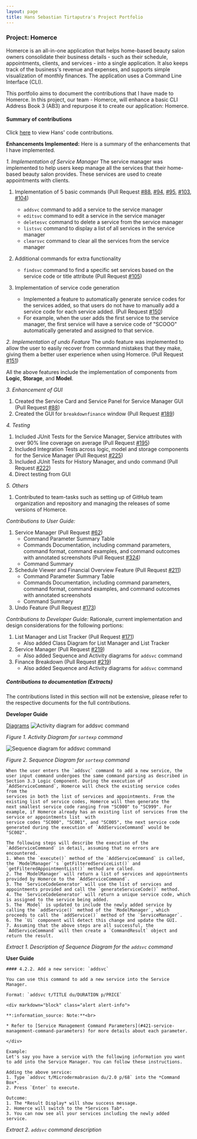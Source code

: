 ```yaml
---
layout: page
title: Hans Sebastian Tirtaputra's Project Portfolio
---
```


### Project: Homerce
Homerce is an all-in-one application that helps home-based beauty salon owners consolidate their business details - 
such as their schedule, appointments, clients, and services - into a single application. It also keeps track of the business's
revenue and expenses, and supports simple visualization of monthly finances.
The application uses a Command Line Interface (CLI).

This portfolio aims to document the contributions that I have made to Homerce. In this project, our team - Homerce,
will enhance a basic CLI Address Book 3 (AB3) and repurpose it to create our application: Homerce.

#### Summary of contributions

Click [here](https://nus-cs2103-ay2021s1.github.io/tp-dashboard/#breakdown=true&search=&sort=groupTitle&sortWithin=title&since=2020-08-14&timeframe=commit&mergegroup=&groupSelect=groupByRepos&checkedFileTypes=docs~functional-code~test-code~other&tabOpen=true&tabType=authorship&tabAuthor=hansebastian&tabRepo=AY2021S1-CS2103T-W13-3%2Ftp%5Bmaster%5D&authorshipIsMergeGroup=false&authorshipFileTypes=docs~functional-code~test-code)
to view Hans' code contributions.

**Enhancements Implemented:**
Here is a summary of the enhancements that I have implemented.

_1. Implementation of Service Manager_
The service manager was implemented to help users keep manage all the services that their home-based beauty salon provides. These services are used to create appointments with clients.

1. Implementation of 5 basic commands (Pull Request [#88](https://github.com/AY2021S1-CS2103T-W13-3/tp/pull/88), [#94](https://github.com/AY2021S1-CS2103T-W13-3/tp/pull/94), [#95](https://github.com/AY2021S1-CS2103T-W13-3/tp/pull/95),
 [#103](https://github.com/AY2021S1-CS2103T-W13-3/tp/pull/103), [#104](https://github.com/AY2021S1-CS2103T-W13-3/tp/pull/104))
    * `addsvc` command to add a service to the service manager
    * `editsvc` command to edit a service in the service manager
    * `deletesvc` command to delete a service from the service manager
    * `listsvc` command to display a list of all services in the service manager
    * `clearsvc` command to clear all the services from the service manager

1. Additional commands for extra functionality
    * `findsvc` command to find a specific set services based on the service code or title attribute (Pull Request [#105](https://github.com/AY2021S1-CS2103T-W13-3/tp/pull/105))

1. Implementation of service code generation<br>
    * Implemented a feature to automatically generate service codes for the services added, so that users do not have to manually add a service code for
    each service added. (Pull Request [#150](https://github.com/AY2021S1-CS2103T-W13-3/tp/pull/150))
    * For example, when the user adds the first service to the service manager, the first service will have a service code of "SCOOO" automatically
    generated and assigned to that service.

_2. Implementation of undo Feature_
The undo feature was implemented to allow the user to easily recover from command mistakes that they make, giving them a better user experience when using Homerce. (Pull Request [#151](https://github.com/AY2021S1-CS2103T-W13-3/tp/pull/151))

All the above features include the implementation of components from __Logic__, __Storage__, and __Model__.

_3. Enhancement of GUI_
1. Created the Service Card and Service Panel for Service Manager GUI (Pull Request [#88](https://github.com/AY2021S1-CS2103T-W13-3/tp/pull/88))
1. Created the GUI for `breakdownfinance` window (Pull Request [#189](https://github.com/AY2021S1-CS2103T-W13-3/tp/pull/189))

_4. Testing_
1. Included JUnit Tests for the Service Manager, Service attributes with over 90% line coverage on average (Pull Request [#195](https://github.com/AY2021S1-CS2103T-W13-3/tp/pull/195))
1. Included Integration Tests across logic, model and storage components for the Service Manager (Pull Request [#225](https://github.com/AY2021S1-CS2103T-W13-3/tp/pull/225))
1. Included JUnit Tests for History Manager, and undo command (Pull Request [#222](https://github.com/AY2021S1-CS2103T-W13-3/tp/pull/222))
1. Direct testing from GUI

_5. Others_
1. Contributed to team-tasks such as setting up of GitHub team organization and repository and managing the releases of some versions of Homerce.

_Contributions to User Guide:_
1. Service Manager (Pull Request [#62](https://github.com/AY2021S1-CS2103T-W13-3/tp/pull/62))
    * Command Parameter Summary Table
    * Commands Documentation, including command parameters, command format, command examples, and command outcomes with annotated screenshots (Pull Request [#324](https://github.com/AY2021S1-CS2103T-W13-3/tp/pull/324))
    * Command Summary 
1. Schedule Viewer and Financial Overview Feature (Pull Request [#211](https://github.com/AY2021S1-CS2103T-W13-3/tp/pull/211))
    * Command Parameter Summary Table
    * Commands Documentation, including command parameters, command format, command examples, and command outcomes with annotated screenshots
    * Command Summary 
1. Undo Feature (Pull Request [#173](https://github.com/AY2021S1-CS2103T-W13-3/tp/pull/173))

_Contributions to Developer Guide:_
Rationale, current implementation and design considerations for the following portions:
1. List Manager and List Tracker (Pull Request [#171](https://github.com/AY2021S1-CS2103T-W13-3/tp/pull/171))
    * Also added Class Diagram for List Manager and List Tracker
1. Service Manager (Pull Request [#219](https://github.com/AY2021S1-CS2103T-W13-3/tp/pull/219))
    * Also added Sequence and Activity diagrams for `addsvc` command
1. Finance Breakdown (Pull Request [#219](https://github.com/AY2021S1-CS2103T-W13-3/tp/pull/219))
    * Also added Sequence and Activity diagrams for `addsvc` command

##### Contributions to documentation (Extracts)
The contributions listed in this section will not be extensive, please refer to the respective documents for the full contributions.

**Developer Guide**

<u>Diagrams</u>
![Activity diagram for addsvc command](../images/service/AddServiceActivityDiagram.png)

_Figure 1. Activity Diagram for `sortexp` command_

![Sequence diagram for addsvc command](../images/service/AddServiceSequenceDiagram.png)

_Figure 2. Sequence Diagram for `sortexp` command_

```
When the user enters the `addsvc` command to add a new service, the user input command undergoes the same command parsing as described in 
Section 3.3 Logic Component. During the execution of `AddServiceCommand`, Homerce will check the existing service codes from the
services in both the list of services and appointments. From the existing list of service codes, Homerce will then generate the
next smallest service code ranging from "SC000" to "SC999". For example, if Homerce already has an existing list of services from the service or appointments list  with
service codes "SC000", "SC001", and "SC005", the next service code generated during the execution of `AddServiceCommand` would be
"SC002".

The following steps will describe the execution of the `AddServiceCommand` in detail, assuming that no errors are encountered.
1. When the `execute()` method of the `AddServiceCommand` is called, the `ModelManager`'s `getFilteredServiceList()` and `getFilteredAppointmentList()` method are called.
2. The `ModelManager` will return a list of services and appointments provided by Homerce to the `AddServiceCommand`.
3. The `ServiceCodeGenerator` will use the list of services and appointments provided and call the `generateServiceCode()` method.
4. The `ServiceCodeGenerator` will return a unique service code, which is assigned to the service being added.
5. The `Model` is updated to include the newly added service by calling the `addService()` method of the `ModelManager`, which proceeds to call the `addService()` method of the `ServiceManager`.
6. The `Ui` component will detect this change and update the GUI.
7. Assuming that the above steps are all successful, the `AddServiceCommand` will then create a `CommandResult` object and return the result.
```

_Extract 1. Description of Sequence Diagram for the `addsvc` command_

**User Guide**

```
#### 4.2.2. Add a new service: `addsvc`

You can use this command to add a new service into the Service Manager.

Format: `addsvc t/TITLE du/DURATION p/PRICE`

<div markdown="block" class="alert alert-info">

**:information_source: Note:**<br>
 
* Refer to [Service Management Command Parameters](#421-service-management-command-parameters) for more details about each parameter.

</div>

Example:
Let's say you have a service with the following information you want to add into the Service Manager. You can follow these instructions.

Adding the above service:
1. Type `addsvc t/Microdermabrasion du/2.0 p/68` into the *Command Box*.
2. Press `Enter` to execute.

Outcome:
1. The *Result Display* will show success message.
2. Homerce will switch to the *Services Tab*.
3. You can now see all your services including the newly added service.

```
_Extract 2. `addsvc` command description_
